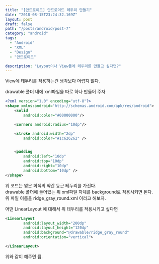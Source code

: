 ```yaml
---
title: "[안드로이드] 안드로이드 테두리 만들기"
date: "2018-08-15T23:24:32.169Z"
layout: post
draft: false
path: "/posts/android/post-7"
category: "android"
tags:
  - "Android"
  - "XML"
  - "Design"
  - "안드로이드"

description: "Layout이나 View들에 테두리를 만들고 싶다면?"
---
```


View에 테두리를 적용하는건 생각보다 어렵지 않다.

drawable 폴더 내에 xml파일을 따로 하나 만들어 주자

```xml
<?xml version="1.0" encoding="utf-8"?>
<shape xmlns:android="http://schemas.android.com/apk/res/android">
    <solid
        android:color="#00000000"/>

    <corners android:radius="10dp"/>

    <stroke android:width="2dp"
        android:color="#1c626262" />


    <padding
        android:left="10dp"
        android:top="10dp"
        android:right="10dp"
        android:bottom="10dp" />
</shape>

```

위 코드는 옅은 회색의 약간 둥근 테두리를 가진다.  
drawable 폴더에 들어있는 위 xml파일 자체를 background로 적용시키면 된다.  
위 파일 이름을 ridge_gray_round.xml 이라고 해보자.
  
어떤 LinearLayout 에 대해서 위 테두리를 적용시키고 싶다면  

```xml
<LinearLayout
        android:layout_width="200dp"
        android:layout_height="120dp"
        android:background="@drawable/ridge_gray_round"
        android:orientation="vertical">

</LinearLayout>

```

  

위와 같이 해주면 됨.